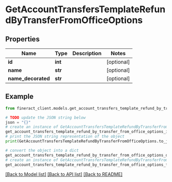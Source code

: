 # GetAccountTransfersTemplateRefundByTransferFromOfficeOptions


## Properties

Name | Type | Description | Notes
------------ | ------------- | ------------- | -------------
**id** | **int** |  | [optional] 
**name** | **str** |  | [optional] 
**name_decorated** | **str** |  | [optional] 

## Example

```python
from fineract_client.models.get_account_transfers_template_refund_by_transfer_from_office_options import GetAccountTransfersTemplateRefundByTransferFromOfficeOptions

# TODO update the JSON string below
json = "{}"
# create an instance of GetAccountTransfersTemplateRefundByTransferFromOfficeOptions from a JSON string
get_account_transfers_template_refund_by_transfer_from_office_options_instance = GetAccountTransfersTemplateRefundByTransferFromOfficeOptions.from_json(json)
# print the JSON string representation of the object
print(GetAccountTransfersTemplateRefundByTransferFromOfficeOptions.to_json())

# convert the object into a dict
get_account_transfers_template_refund_by_transfer_from_office_options_dict = get_account_transfers_template_refund_by_transfer_from_office_options_instance.to_dict()
# create an instance of GetAccountTransfersTemplateRefundByTransferFromOfficeOptions from a dict
get_account_transfers_template_refund_by_transfer_from_office_options_from_dict = GetAccountTransfersTemplateRefundByTransferFromOfficeOptions.from_dict(get_account_transfers_template_refund_by_transfer_from_office_options_dict)
```
[[Back to Model list]](../README.md#documentation-for-models) [[Back to API list]](../README.md#documentation-for-api-endpoints) [[Back to README]](../README.md)


